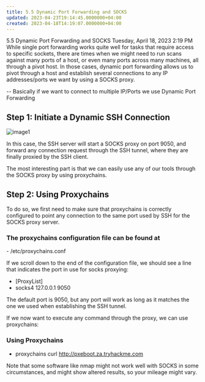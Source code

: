 ```yaml
---
title: 5.5 Dynamic Port Forwarding and SOCKS
updated: 2023-04-23T19:14:45.0000000+04:00
created: 2023-04-18T14:19:07.0000000+04:00
---
```


5.5 Dynamic Port Forwarding and SOCKS
Tuesday, April 18, 2023
2:19 PM
While single port forwarding works quite well for tasks that require access to specific sockets, there are times when we might need to run scans against many ports of a host, or even many ports across many machines, all through a pivot host. In those cases, dynamic port forwarding allows us to pivot through a host and establish several connections to any IP addresses/ports we want by using a SOCKS proxy.

-- Basically if we want to connect to multiple IP/Ports we use Dynamic Port Forwarding

## Step 1: Initiate a Dynamic SSH Connection

![image1](image1-114.png)

In this case, the SSH server will start a SOCKS proxy on port 9050, and forward any connection request through the SSH tunnel, where they are finally proxied by the SSH client.

The most interesting part is that we can easily use any of our tools through the SOCKS proxy by using proxychains.

## Step 2: Using Proxychains

To do so, we first need to make sure that proxychains is correctly configured to point any connection to the same port used by SSH for the SOCKS proxy server.

### The proxychains configuration file can be found at

\- /etc/proxychains.conf

If we scroll down to the end of the configuration file, we should see a line that indicates the port in use for socks proxying:

- \[ProxyList\]
- socks4 127.0.0.1 9050

The default port is 9050, but any port will work as long as it matches the one we used when establishing the SSH tunnel.

If we now want to execute any command through the proxy, we can use proxychains:

### Using Proxychains

- proxychains curl <http://pxeboot.za.tryhackme.com>

Note that some software like nmap might not work well with SOCKS in some circumstances, and might show altered results, so your mileage might vary.

